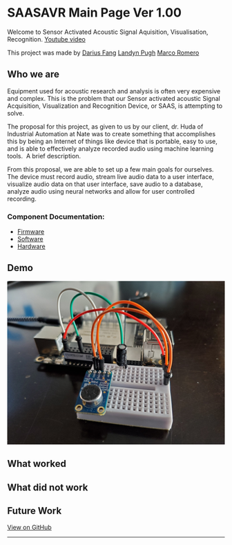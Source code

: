 # SAASAVR Main Page Ver 1.00
Welcome to Sensor Activated Acoustic Signal Aquisition, Visualisation, Recognition. [Youtube video](https://www.youtube.com/watch?v=FkJ5tvA459M)

This project was made by [Darius Fang]() [Landyn Pugh]() [Marco Romero]()
## Who we are
Equipment used for acoustic research and analysis is often very expensive and complex. This is the problem that our Sensor activated acoustic Signal Acquisition, Visualization and Recognition Device, or SAAS, is attempting to solve. 

The proposal for this project, as given to us by our client, dr. Huda of Industrial Automation at Nate was to create something that accomplishes this by being an Internet of things like device that is portable, easy to use, and is able to effectively analyze recorded audio using machine learning tools. 
A brief description.

From this proposal, we are able to set up a few main goals for ourselves. The device must record audio, stream live audio data to a user interface, visualize audio data on that user interface, save audio to a database, analyze audio using neural networks and allow for user controlled recording. 
### Component Documentation:
- [Firmware]()
- [Software]()
- [Hardware]()

## Demo
![image](https://github.com/SAASAVR/.github/blob/main/ResultPhotos/GLAMOUR%20%E2%9C%A8%E2%9C%A8/20230406_095052.jpg)

## What worked

## What did not work

## Future Work
[View on GitHub](https://github.com/SAASAVR/)



---
